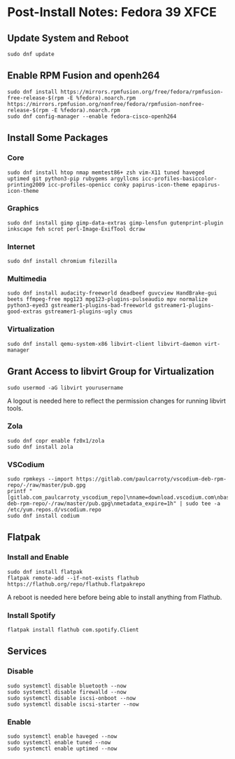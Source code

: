 # Post-Install Notes: Fedora 39 XFCE

## Update System and Reboot

```console
sudo dnf update
```

## Enable RPM Fusion and openh264

```console
sudo dnf install https://mirrors.rpmfusion.org/free/fedora/rpmfusion-free-release-$(rpm -E %fedora).noarch.rpm https://mirrors.rpmfusion.org/nonfree/fedora/rpmfusion-nonfree-release-$(rpm -E %fedora).noarch.rpm
sudo dnf config-manager --enable fedora-cisco-openh264
```

## Install Some Packages

### Core

```console
sudo dnf install htop nmap memtest86+ zsh vim-X11 tuned haveged uptimed git python3-pip rubygems argyllcms icc-profiles-basiccolor-printing2009 icc-profiles-openicc conky papirus-icon-theme epapirus-icon-theme
```

### Graphics

```console
sudo dnf install gimp gimp-data-extras gimp-lensfun gutenprint-plugin inkscape feh scrot perl-Image-ExifTool dcraw
```

### Internet

```console
sudo dnf install chromium filezilla
```

### Multimedia

```console
sudo dnf install audacity-freeworld deadbeef guvcview HandBrake-gui beets ffmpeg-free mpg123 mpg123-plugins-pulseaudio mpv normalize python3-eyed3 gstreamer1-plugins-bad-freeworld gstreamer1-plugins-good-extras gstreamer1-plugins-ugly cmus
```

### Virtualization

```console
sudo dnf install qemu-system-x86 libvirt-client libvirt-daemon virt-manager
```

## Grant Access to libvirt Group for Virtualization

```console
sudo usermod -aG libvirt yourusername
```

A logout is needed here to reflect the permission changes for running libvirt
tools.

### Zola

```console
sudo dnf copr enable fz0x1/zola
sudo dnf install zola
```

### VSCodium

```console
sudo rpmkeys --import https://gitlab.com/paulcarroty/vscodium-deb-rpm-repo/-/raw/master/pub.gpg
printf "[gitlab.com_paulcarroty_vscodium_repo]\nname=download.vscodium.com\nbaseurl=https://download.vscodium.com/rpms/\nenabled=1\ngpgcheck=1\nrepo_gpgcheck=1\ngpgkey=https://gitlab.com/paulcarroty/vscodium-deb-rpm-repo/-/raw/master/pub.gpg\nmetadata_expire=1h" | sudo tee -a /etc/yum.repos.d/vscodium.repo
sudo dnf install codium
```

## Flatpak

### Install and Enable

```console
sudo dnf install flatpak
flatpak remote-add --if-not-exists flathub https://flathub.org/repo/flathub.flatpakrepo
```

A reboot is needed here before being able to install anything from Flathub.

### Install Spotify

```console
flatpak install flathub com.spotify.Client
```

## Services

### Disable

```console
sudo systemctl disable bluetooth --now
sudo systemctl disable firewalld --now
sudo systemctl disable iscsi-onboot --now
sudo systemctl disable iscsi-starter --now
```

### Enable

```console
sudo systemctl enable haveged --now
sudo systemctl enable tuned --now
sudo systemctl enable uptimed --now
```
